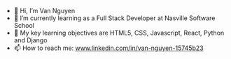 - 👋 Hi, I’m Van Nguyen
- 👀 I’m currently learning as a Full Stack Developer at Nasville Software School
- 🌱 My key learning objectives are HTML5, CSS, Javascript, React, Python and Django
- 📫 How to reach me: www.linkedin.com/in/van-nguyen-15745b23

